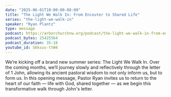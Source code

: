 ```yaml
---
date: "2025-06-01T10:00:00-08:00"
title: "The Light We Walk In: From Encouter to Shared Life"
series: "the-light-we-walk-in"
speaker: "Ryan Plantz"
type: message
podcast: https://arborchurchnw.org/podcast/the-light-we-walk-in-from-encounter-to-shared-life.mp3
podcast_bytes: 25425564
podcast_duration: 35:18
youtube_id: S6ksus-ttW4
---
```


We’re kicking off a brand new summer series: The Light We Walk In. Over the coming months, we’ll journey slowly and reflectively through the letter of 1 John, allowing its ancient pastoral wisdom to not only inform us, but to form us. In this opening message, Pastor Ryan invites us to return to the heart of our faith — life with God, shared together — as we begin this transformative walk through John's letter.

